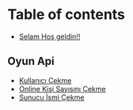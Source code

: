 # Table of contents

* [Selam Hoş geldin!!](README.md)

## Oyun Api

* [Kullanıcı Çekme](oyun-api/kullanici-cekme.md)
* [Online Kişi Sayısını Çekme](oyun-api/online-kisi-sayisini-cekme.md)
* [Sunucu İsmi Çekme](oyun-api/sunucu-ismi-cekme.md)


